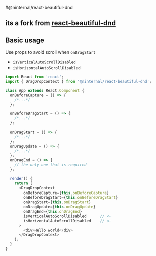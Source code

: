 #@ninternal/react-beautiful-dnd 
## its a fork from [react-beautiful-dnd](https://github.com/atlassian/react-beautiful-dnd)
## Basic usage

Use props to avoid scroll when `onDragStart`
- `isVerticalAutoScrollDisabled`
- `isHorizontalAutoScrollDisabled`

```js
import React from 'react';
import { DragDropContext } from '@ninternal/react-beautiful-dnd';

class App extends React.Component {
  onBeforeCapture = () => {
    /*...*/
  };

  onBeforeDragStart = () => {
    /*...*/
  };

  onDragStart = () => {
    /*...*/
  };
  onDragUpdate = () => {
    /*...*/
  };
  onDragEnd = () => {
    // the only one that is required
  };

  render() {
    return (
      <DragDropContext
        onBeforeCapture={this.onBeforeCapture}
        onBeforeDragStart={this.onBeforeDragStart}
        onDragStart={this.onDragStart}
        onDragUpdate={this.onDragUpdate}
        onDragEnd={this.onDragEnd}
        isVerticalAutoScrollDisabled      // <-
        isHorizontalAutoScrollDisabled    // <-
      >
        <div>Hello world</div>
      </DragDropContext>
    );
  }
}
```
